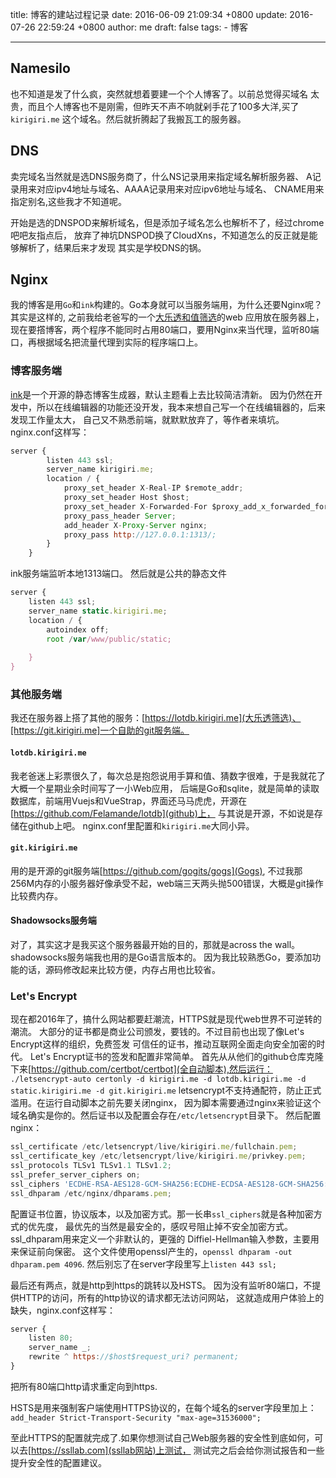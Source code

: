 title: 博客的建站过程记录
date: 2016-06-09 21:09:34 +0800
update: 2016-07-26 22:59:24 +0800
author: me
draft: false
tags: 
    - 博客

---



## Namesilo
也不知道是发了什么疯，突然就想着要建一个个人博客了。以前总觉得买域名
太贵，而且个人博客也不是刚需，但昨天不声不响就剁手花了100多大洋,买了```kirigiri.me```
这个域名。然后就折腾起了我搬瓦工的服务器。

## DNS
卖完域名当然就是选DNS服务商了，什么NS记录用来指定域名解析服务器、
A记录用来对应ipv4地址与域名、AAAA记录用来对应ipv6地址与域名、
CNAME用来指定别名,这些我才不知道呢。

开始是选的DNSPOD来解析域名，但是添加子域名怎么也解析不了，经过chrome吧吧友指点后，
放弃了神坑DNSPOD换了CloudXns，不知道怎么的反正就是能够解析了，结果后来才发现
其实是学校DNS的锅。

## Nginx
我的博客是用```Go```和```ink```构建的。Go本身就可以当服务端用，为什么还要Nginx呢？
其实是这样的, 
之前我给老爸写的一个[大乐透和值筛选](https://lotdb.kirigiri.me)的web
应用放在服务器上，现在要撘博客，两个程序不能同时占用80端口，要用Nginx来当代理，监听80端口，再根据域名把流量代理到实际的程序端口上。

### 博客服务端
[ink](https://github.com/InkProject/ink)是一个开源的静态博客生成器，默认主题看上去比较简洁清新。
因为仍然在开发中，所以在线编辑器的功能还没开发，我本来想自己写一个在线编辑器的，后来发现工作量太大，
自己又不熟悉前端，就默默放弃了，等作者来填坑。
nginx.conf这样写：
```javascript
server {
		listen 443 ssl;
		server_name kirigiri.me;
		location / {
			proxy_set_header X-Real-IP $remote_addr;
			proxy_set_header Host $host;
			proxy_set_header X-Forwarded-For $proxy_add_x_forwarded_for;
			proxy_pass_header Server;
			add_header X-Proxy-Server nginx;
			proxy_pass http://127.0.0.1:1313/;
		}
	}
```
ink服务端监听本地1313端口。
然后就是公共的静态文件
```javascript
server {
    listen 443 ssl;
    server_name static.kirigiri.me;
    location / {
        autoindex off;
        root /var/www/public/static;
        
    }
}
```

### 其他服务端
我还在服务器上搭了其他的服务：[https://lotdb.kirigiri.me](大乐透筛选)、[https://git.kirigiri.me]一个自助的git服务端。

#### ```lotdb.kirigiri.me```
我老爸迷上彩票很久了，每次总是抱怨说用手算和值、猜数字很难，于是我就花了大概一个星期业余时间写了一小Web应用，
后端是Go和sqlite，就是简单的读取数据库，前端用Vuejs和VueStrap，界面还马马虎虎，开源在[https://github.com/Felamande/lotdb](github)上，
与其说是开源，不如说是存储在github上吧。
nginx.conf里配置和```kirigiri.me```大同小异。

#### ```git.kirigiri.me```
用的是开源的git服务端[https://github.com/gogits/gogs](Gogs),
不过我那256M内存的小服务器好像承受不起，web端三天两头抛500错误，大概是git操作比较费内存。

#### Shadowsocks服务端
对了，其实这才是我买这个服务器最开始的目的，那就是across the wall。shadowsocks服务端我也用的是Go语言版本的。
因为我比较熟悉Go，要添加功能的话，源码修改起来比较方便，内存占用也比较省。

### Let's Encrypt
现在都2016年了，搞什么网站都要赶潮流，HTTPS就是现代web世界不可逆转的潮流。
大部分的证书都是商业公司颁发，要钱的。不过目前也出现了像Let's Encrypt这样的组织，免费签发
可信任的证书，推动互联网全面走向安全加密的时代。
Let's Encrypt证书的签发和配置非常简单。
首先从从他们的github仓库克隆下来[https://github.com/certbot/certbot](全自动脚本),然后运行：
```./letsencrypt-auto certonly -d kirigiri.me -d lotdb.kirigiri.me -d static.kirigiri.me -d git.kirigiri.me```
letsencrypt不支持通配符，防止正式滥用。在运行自动脚本之前先要关闭nginx，
因为脚本需要通过nginx来验证这个域名确实是你的。然后证书以及配置会存在```/etc/letsencrypt```目录下。
然后配置nginx：
```javascript
ssl_certificate /etc/letsencrypt/live/kirigiri.me/fullchain.pem;
ssl_certificate_key /etc/letsencrypt/live/kirigiri.me/privkey.pem;
ssl_protocols TLSv1 TLSv1.1 TLSv1.2;
ssl_prefer_server_ciphers on;
ssl_ciphers 'ECDHE-RSA-AES128-GCM-SHA256:ECDHE-ECDSA-AES128-GCM-SHA256:ECDHE-RSA-AES256-GCM-SHA384:ECDHE-ECDSA-AES256-GCM-SHA384:DHE-RSA-AES128-GCM-SHA256:DHE-DSS-AES128-GCM-SHA256:kEDH+AESGCM:ECDHE-RSA-AES128-SHA256:ECDHE-ECDSA-AES128-SHA256:ECDHE-RSA-AES128-SHA:ECDHE-ECDSA-AES128-SHA:ECDHE-RSA-AES256-SHA384:ECDHE-ECDSA-AES256-SHA384:ECDHE-RSA-AES256-SHA:ECDHE-ECDSA-AES256-SHA:DHE-RSA-AES128-SHA256:DHE-RSA-AES128-SHA:DHE-DSS-AES128-SHA256:DHE-RSA-AES256-SHA256:DHE-DSS-AES256-SHA:DHE-RSA-AES256-SHA:AES128-GCM-SHA256:AES256-GCM-SHA384:AES128-SHA256:AES256-SHA256:AES128-SHA:AES256-SHA:AES:CAMELLIA:DES-CBC3-SHA:!aNULL:!eNULL:!EXPORT:!DES:!RC4:!MD5:!PSK:!aECDH:!EDH-DSS-DES-CBC3-SHA:!EDH-RSA-DES-CBC3-SHA:!KRB5-DES-CBC3-SHA';
ssl_dhparam /etc/nginx/dhparams.pem;
```
配置证书位置，协议版本，以及加密方式。那一长串```ssl_ciphers```就是各种加密方式的优先度，
最优先的当然是最安全的，感叹号阻止掉不安全加密方式。ssl_dhparam用来定义一个非默认的，更强的
Diffiel-Hellman输入参数，主要用来保证前向保密。
这个文件使用openssl产生的，```openssl dhparam -out dhparam.pem 4096```.
然后别忘了在server字段里写上```listen 443 ssl;```

最后还有两点，就是http到https的跳转以及HSTS。
因为没有监听80端口，不提供HTTP的访问，所有的http协议的请求都无法访问网站，
这就造成用户体验上的缺失，nginx.conf这样写：
```javascript
server {
    listen 80;
    server_name _;
    rewrite ^ https://$host$request_uri? permanent;
}
```
把所有80端口http请求重定向到https.

HSTS是用来强制客户端使用HTTPS协议的，在每个域名的server字段里加上：
```add_header Strict-Transport-Security "max-age=31536000";```

至此HTTPS的配置就完成了.如果你想测试自己Web服务器的安全性到底如何，可以去[https://ssllab.com](ssllab网站)上测试，
测试完之后会给你测试报告和一些提升安全性的配置建议。



